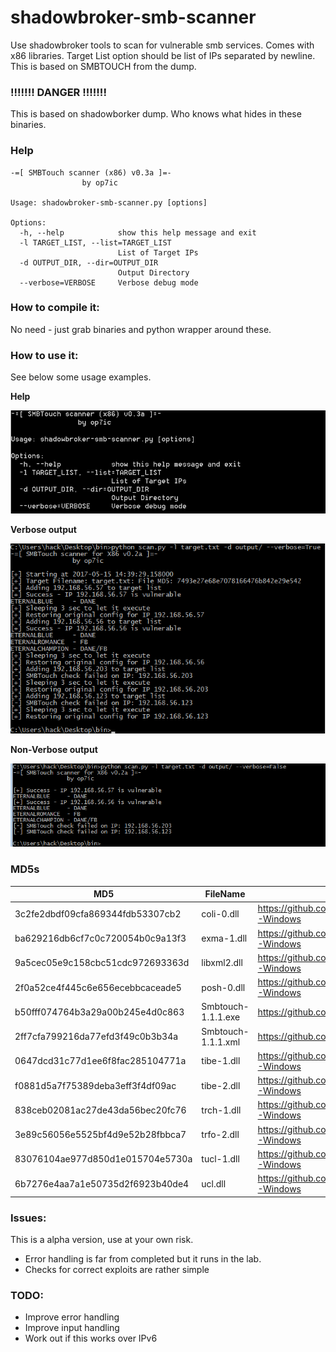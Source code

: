 # shadowbroker-smb-scanner

Use shadowbroker tools to scan for vulnerable smb services. Comes with x86 libraries. Target List option should be list of IPs separated by newline. This is based on SMBTOUCH from the dump.

### !!!!!!! DANGER !!!!!!!

This is based on shadowborker dump. Who knows what hides in these binaries.

### Help

```
-=[ SMBTouch scanner (x86) v0.3a ]=-
                by op7ic

Usage: shadowbroker-smb-scanner.py [options]

Options:
  -h, --help            show this help message and exit
  -l TARGET_LIST, --list=TARGET_LIST
                        List of Target IPs
  -d OUTPUT_DIR, --dir=OUTPUT_DIR
                        Output Directory
  --verbose=VERBOSE     Verbose debug mode
```


### How to compile it:

No need - just grab binaries and python wrapper around these. 

### How to use it:

See below some usage examples.

**Help**

![Alt text](screenshots/help.png?raw=true "Help")

**Verbose output**

![Alt text](screenshots/Verbose-Output.png?raw=true "Verbose Output from the scanner")

**Non-Verbose output**

![Alt text](screenshots/Non-Verbose-Output.png?raw=true "Non-Verbose Output from the scanner")

### MD5s 

| MD5 | FileName | Source |
|----------------|--------|--------|
|3c2fe2dbdf09cfa869344fdb53307cb2|coli-0.dll|https://github.com/misterch0c/shadowbroker/tree/master/windows/lib/x86-Windows|
|ba629216db6cf7c0c720054b0c9a13f3|exma-1.dll|https://github.com/misterch0c/shadowbroker/tree/master/windows/lib/x86-Windows|
|9a5cec05e9c158cbc51cdc972693363d|libxml2.dll|https://github.com/misterch0c/shadowbroker/tree/master/windows/lib/x86-Windows|
|2f0a52ce4f445c6e656ecebbcaceade5|posh-0.dll|https://github.com/misterch0c/shadowbroker/tree/master/windows/lib/x86-Windows|
|b50fff074764b3a29a00b245e4d0c863|Smbtouch-1.1.1.exe|https://github.com/misterch0c/shadowbroker/tree/master/windows/touches|
|2ff7cfa799216da77efd3f49c0b3b34a|Smbtouch-1.1.1.xml|https://github.com/misterch0c/shadowbroker/tree/master/windows/touches|
|0647dcd31c77d1ee6f8fac285104771a|tibe-1.dll|https://github.com/misterch0c/shadowbroker/tree/master/windows/lib/x86-Windows|
|f0881d5a7f75389deba3eff3f4df09ac|tibe-2.dll|https://github.com/misterch0c/shadowbroker/tree/master/windows/lib/x86-Windows|
|838ceb02081ac27de43da56bec20fc76|trch-1.dll|https://github.com/misterch0c/shadowbroker/tree/master/windows/lib/x86-Windows|
|3e89c56056e5525bf4d9e52b28fbbca7|trfo-2.dll|https://github.com/misterch0c/shadowbroker/tree/master/windows/lib/x86-Windows|
|83076104ae977d850d1e015704e5730a|tucl-1.dll|https://github.com/misterch0c/shadowbroker/tree/master/windows/lib/x86-Windows|
|6b7276e4aa7a1e50735d2f6923b40de4|ucl.dll|https://github.com/misterch0c/shadowbroker/tree/master/windows/lib/x86-Windows|

### Issues:

This is a alpha version, use at your own risk.

* Error handling is far from completed but it runs in the lab.
* Checks for correct exploits are rather simple

### TODO:

* Improve error handling
* Improve input handling
* Work out if this works over IPv6 

